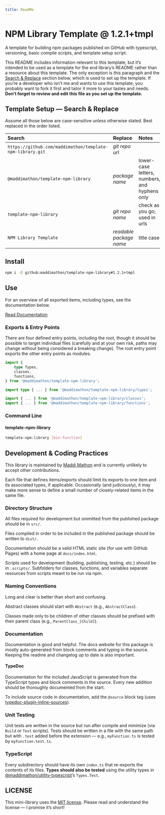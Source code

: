 ```yaml
---
title: ReadMe
---
```


<!--README_HEADER-->
# NPM Library Template @ 1.2.1+tmpl
<!--/README_HEADER-->

<!--README_DESC-->
A template for building npm packages published on GitHub with typescript,
versioning, basic compile scripts, and template setup script.
<!--/README_DESC-->

This README includes information relevant to this template, but it’s intended to
be used as a template for the end library’s README rather than a resource about
this template.  The only exception is this paragraph and the 
[Search \& Replace](#template-setup--search--replace)
section below, which is used to set up the template. If you’re a developer who
isn’t me and wants to use this template, you probably want to fork it first and
tailor it more to your tastes and needs. **Don’t forget to review and edit this
file as you set up the template.**


## Template Setup — Search & Replace

Assume all those below are case-sensitive unless otherwise stated. Best replaced
in the order listed.

| Search                                                    | Replace                 | Notes                                         |
| :-------------------------------------------------------- | :---------------------- | :-------------------------------------------- |
| `https://github.com/maddimathon/template-npm-library.git` | *git repo url*          |                                               |
| `@maddimathon/template-npm-library`                       | *package name*          | lower-case letters, numbers, and hyphens only |
| `template-npm-library`                                    | *git repo name*         | check as you go; used in urls                 |
| `NPM Library Template`                                    | *readable package name* | title case                                    |



## Install

<!--README_INSTALL-->
```bash
npm i -D github:maddimathon/template-npm-library#1.2.1+tmpl
```
<!--/README_INSTALL-->


## Use

For an overview of all exported items, including types, see the documentation
below.

<!--README_DOCS_CTA-->
<a href="https://maddimathon.github.io/template-npm-library" class="button" target="_blank">Read Documentation</a>
<!--/README_DOCS_CTA-->


### Exports & Entry Points

There are four defined entry points, including the root, though it should be
possible to target individual files (carefully and at your own risk, paths may
change without being considered a breaking change). The root entry point exports
the other entry points as modules.

```ts
import {
    type Types,
    classes,
    functions,
} from '@maddimathon/template-npm-library';

import type { ... } from '@maddimathon/template-npm-library/types';

import { ... } from '@maddimathon/template-npm-library/classes';
import { ... } from '@maddimathon/template-npm-library/functions';
```


### Command Line

#### template-npm-library

```sh
template-npm-library [bin-function]
```


## Development & Coding Practices

This library is maintained by [Maddi Mathon](https://www.maddimathon.com) and is
currently unlikely to accept other contributions.

Each file that defines items/exports should limit its exports to one item and
its associated types, if applicable.  Occasionally (and judiciously), it may
make more sense to define a small number of closely-related items in the same
file.

### Directory Structure

All files required for development but ommitted from the published package
should be in `src/`.

Files compiled in order to be included in the published package should be
written to `dist/`.

Documentation should be a valid HTML static site (for use with GitHub Pages)
with a home page at `docs/index.html`.

Scripts used for development (building, publishing, testing, etc.) should be in
`.scripts/`.  Subfolders for classes, functions, and variables separate
resources from scripts meant to be run via npm.

### Naming Conventions

Long and clear is better than short and confusing.

Abstract classes should start with `Abstract` (e.g., `AbstractClass`).

Classes made only to be children of other classes should be prefixed with their
parent class (e.g., `ParentClass_[Child]`).

### Documentation

Documentation is good and helpful.  The docs website for this package is mostly
auto-generated from block comments and typing in the source.  Keeping the readme
and changelog up to date is also important.

#### TypeDoc

Documentation for the included JavaScript is generated from the TypeScript types
and block comments in the source.  Every new addition should be thoroughly
documented from the start.

To include source code in documentation, add the `@source` block tag (uses
[typedoc-plugin-inline-sources](https://www.npmjs.com/package/typedoc-plugin-inline-sources)).

### Unit Testing

Unit tests are written in the source but run after compile and minimize (via
`Build` or `Test` scripts).  Tests should be written in a file with the same path
but with `.test` added before the extension — e.g., `myFunction.ts` is tested by
`myFunction.test.ts`.

### TypeScript

Every subdirectory should have its own `index.ts` that re-exports the contents
of its files.  **Types should also be tested** using the utility types in 
[@maddimathon/utility-typescript](https://github.com/maddimathon/utility-typescript)’s
`Types.Test`.



## LICENSE

This mini-library uses the [MIT license](LICENSE.md).  Please read and understand
the license — I promise it’s short!